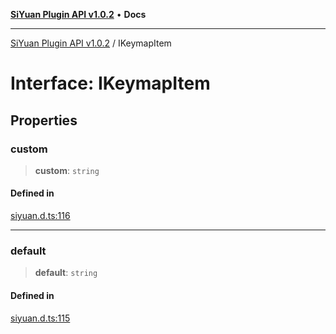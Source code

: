 [**SiYuan Plugin API v1.0.2**](../README.md) • **Docs**

---

[SiYuan Plugin API v1.0.2](../README.md) / IKeymapItem

# Interface: IKeymapItem

## Properties

### custom

> **custom**: `string`

#### Defined in

[siyuan.d.ts:116](https://github.com/siyuan-note/petal/tree/main/siyuan.d.ts#L116)

---

### default

> **default**: `string`

#### Defined in

[siyuan.d.ts:115](https://github.com/siyuan-note/petal/tree/main/siyuan.d.ts#L115)
